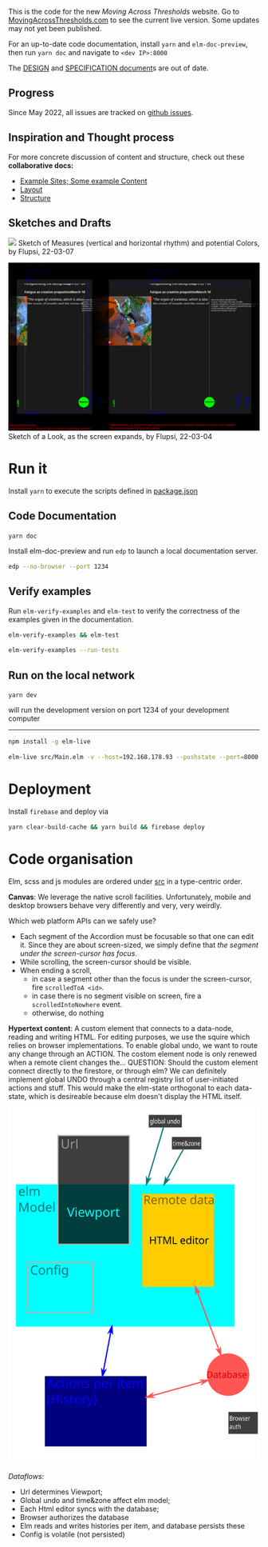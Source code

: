 This is the code for the new _Moving Across Thresholds_ website. Go to [MovingAcrossThresholds.com](movingAcrossThresholds.com) to see the current live version. Some updates may not yet been published.

For an up-to-date code documentation, install `yarn` and `elm-doc-preview`, then run `yarn doc` and navigate to `<dev IP>:8000`

The [DESIGN](./DESIGN.md) and [SPECIFICATION document](SPECIFICATION.md)s are out of date.


## Progress

Since May 2022, all issues are tracked on [github issues](https://github.com/upsiflu/matsite/issues).


## Inspiration and Thought process

For more concrete discussion of content and structure, check out these **collaborative docs:**

- [Example Sites; Some example Content](https://docs.google.com/document/d/1WBk1p87gxW8zPPTjid2BupmaUjcJCX3DvfpehNbtFUw/edit?usp=sharing)
- [Layout](https://docs.google.com/document/d/1zC7TirujtAtsySjGhr_0QOIqSRf53j6Xw_1FAXzUpNA/edit?usp=sharing)
- [Structure](https://docs.google.com/document/d/1gWE5tKyMtmpZlIjN4wl592KyJVVSWHRb8MFjTggPXpM/edit?usp=sharing)

## Sketches and Drafts

![](asset/22-03-07-Components.svg)
Sketch of Measures (vertical and horizontal rhythm) and potential Colors, by Flupsi, 22-03-07

![](asset/22-03-04-Sketch.svg)
Sketch of a Look, as the screen expands, by Flupsi, 22-03-04


# Run it

Install `yarn` to execute the scripts defined in [package.json](package.json)

## Code Documentation

`yarn doc`

Install elm-doc-preview and run `edp` to launch a local documentation server.

```sh
edp --no-browser --port 1234
```

## Verify examples

Run `elm-verify-examples` and `elm-test` to verify the correctness of the examples given in the documentation.

```sh
elm-verify-examples && elm-test
```

```sh
elm-verify-examples --run-tests
```

## Run on the local network

`yarn dev`

will run the development version on port 1234 of your development computer

----

```sh
npm install -g elm-live
```

```sh
elm-live src/Main.elm -v --host=192.168.178.93 --pushstate --port=8000 -- --output=main.js --debug
```


# Deployment

Install `firebase` and deploy via

```sh
yarn clear-build-cache && yarn build && firebase deploy
```



# Code organisation

Elm, scss and js modules are ordered under [src](src/) in a type-centric order.

**Canvas**: We leverage the native scroll facilities. Unfortunately, mobile and desktop browsers behave very differently and very, very weirdly. 

Which web platform APIs can we safely use?

- Each segment of the Accordion must be focusable so that one can edit it. Since they are about screen-sized, we simply define that _the segment under the screen-cursor has focus_.
- While scrolling, the screen-cursor should be visible.
- When ending a scroll, 
  - in case a segment other than the focus is under the screen-cursor, fire `scrolledToA <id>`.
  - in case there is no segment visible on screen, fire a `scrolledIntoNowhere` event.
  - otherwise, do nothing

**Hypertext content**: A custom element that connects to a data-node, reading and writing HTML. For editing purposes, we use the squire which relies on browser implementations. To enable global undo, we want to route any change through an ACTION. The costom element node is only renewed when a remote client changes the...
QUESTION: Should the custom element connect directly to the firestore, or through elm? We can definitely implement global UNDO through a central registry list of user-initiated actions and stuff. This would make the elm-state orthogonal to each data-state, which is desireable because elm doesn't display the HTML itself.

![Data](asset/22-08-20-Data.svg)

_Dataflows:_
- Url determines Viewport;
- Global undo and time&zone affect elm model;
- Each Html editor syncs with the database;
- Browser authorizes the database
- Elm reads and writes histories per item, and database persists these
- Config is volatile (not persisted)